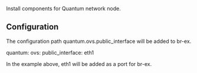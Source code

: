 Install components for Quantum network node.

Configuration
-------------

The configuration path quantum.ovs.public\_interface will be added
to br-ex.

  quantum:
    ovs:
      public_interface: eth1

In the example above, eth1 will be added as a port for br-ex.
